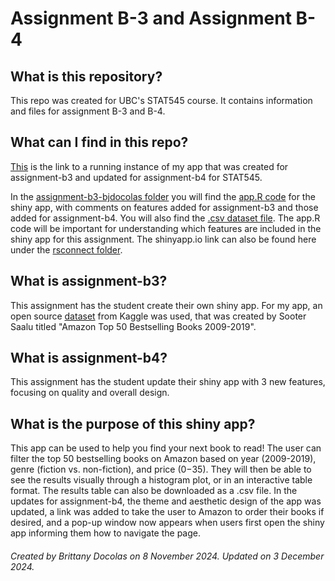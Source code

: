 # Assignment B-3 and Assignment B-4

## What is this repository?
This repo was created for UBC's STAT545 course. It contains information and files for assignment B-3 and B-4.

## What can I find in this repo?
[This](https://bjensendoc.shinyapps.io/assignment-b3-bjdocolas/) is the link to a running instance of my app that was created for assignment-b3 and updated for assignment-b4 for STAT545. 

In the [assignment-b3-bjdocolas folder](https://github.com/stat545ubc-2024/assignment-b3-bjdocolas/tree/main/assignment-b3-bjdocolas) you will find the [app.R code](https://github.com/stat545ubc-2024/assignment-b3-bjdocolas/blob/main/assignment-b3-bjdocolas/app.R) for the shiny app, with comments on features added for assignment-b3 and those added for assignment-b4. You will also find the [.csv dataset file](https://github.com/stat545ubc-2024/assignment-b3-bjdocolas/blob/main/assignment-b3-bjdocolas/dataset/amazon_bestsellers.csv). The app.R code will be important for understanding which features are included in the shiny app for this assignment. The shinyapp.io link can also be found here under the [rsconnect folder](https://github.com/stat545ubc-2024/assignment-b3-bjdocolas/tree/main/assignment-b3-bjdocolas/rsconnect/shinyapps.io/bjensendoc).

## What is assignment-b3?
This assignment has the student create their own shiny app. For my app, an open source [dataset](https://www.kaggle.com/datasets/sootersaalu/amazon-top-50-bestselling-books-2009-2019) from Kaggle was used, that was created by Sooter Saalu titled "Amazon Top 50 Bestselling Books 2009-2019". 

## What is assignment-b4?
This assignment has the student update their shiny app with 3 new features, focusing on quality and overall design.

## What is the purpose of this shiny app?
This app can be used to help you find your next book to read! The user can filter the top 50 bestselling books on Amazon based on year (2009-2019), genre (fiction vs. non-fiction), and price ($0-$35). They will then be able to see the results visually through a histogram plot, or in an interactive table format. The results table can also be downloaded as a .csv file. In the updates for assignment-b4, the theme and aesthetic design of the app was updated, a link was added to take the user to Amazon to order their books if desired, and a pop-up window now appears when users first open the shiny app informing them how to navigate the page.


###### Created by Brittany Docolas on 8 November 2024. Updated on 3 December 2024.
